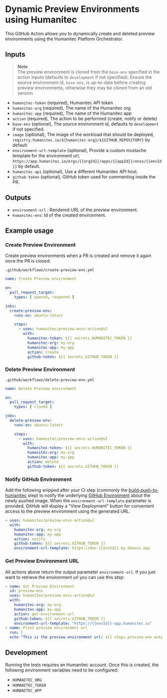 # Dynamic Preview Environments using Humanitec

This GitHub Action allows you to dynamically create and deleted preview environments using the Humanitec Platform Orchestrator.

## Inputs

> **Note**  
> The preview environment is cloned from the `base-env` specified in the action inputs (defaults to `development` if not specified). 
> Ensure the source environment id, `base-env`, is up-to-date before creating preview environments, otherwise they may be cloned from an old version.


* `humanitec-token` (required), Humanitec API token
* `humanitec-org` (required), The name of the Humanitec org
* `humanitec-app` (required), The name of the Humanitec app
* `action`  (required), The action to be performed (create, notify or delete)
* `base-env` (optional), The source environment id, defaults to `development` if not specified.
* `image` (optional), The image of the workload that should be deployed, `registry.humanitec.io/${humanitec-org}/${GITHUB_REPOSITORY}` by default.
* `environment-url-template` (optional), Provide a custom mustache template for the environment url, `https://app.humanitec.io/orgs/{{orgId}}/apps/{{appId}}/envs/{{envId}}` by default.
* `humanitec-api` (optional), Use a different Humanitec API host.
* `github-token` (optional), GitHub token used for commenting inside the PR.

## Outputs

* `environment-url` : Rendered URL of the preview environment.
* `humanitec-env`: Id of the created environment.

## Example usage

### Create Preview Environment

Create preview environments when a PR is created and remove it again once the PR is closed.

`.github/workflows/create-preview-env.yml`

```yaml
name: Create Preview environment

on:
  pull_request_target:
    types: [ opened, reopened ]

jobs:
  create-preview-env:
    runs-on: ubuntu-latest

    steps:
      - uses: humanitec/preview-envs-action@v2
        with:
          humanitec-token: ${{ secrets.HUMANITEC_TOKEN }}
          humanitec-org: my-org
          humanitec-app: my-app
          action: create
          github-token: ${{ secrets.GITHUB_TOKEN }}
```

### Delete Preview Environment

`.github/workflows/delete-preview-env.yml`

```yaml
name: Delete Preview environment

on:
  pull_request_target:
    types: [ closed ]

jobs:
  delete-preview-env:
    runs-on: ubuntu-latest

    steps:
      - uses: humanitec/preview-envs-action@v2
        with:
          humanitec-token: ${{ secrets.HUMANITEC_TOKEN }}
          humanitec-org: my-org
          humanitec-app: my-app
          action: delete
          github-token: ${{ secrets.GITHUB_TOKEN }}
```
### Notify GitHub Environment

Add the following snipped after your CI step (commonly the [build-push-to-humanitec](https://github.com/humanitec/build-push-to-humanitec) step) to notify the underlying [GitHub Environment](https://docs.github.com/en/actions/deployment/targeting-different-environments/using-environments-for-deployment) about the newly pushed image. When the `environment-url-template` parameter is provided, GitHub will display a "View Deployment" button for convenient access to the preview environment using the generated URL.

```yaml
- uses: humanitec/preview-envs-action@v2
  with:
    humanitec-org: my-org
    humanitec-app: my-app
    action: notify
    github-token: ${{ secrets.GITHUB_TOKEN }}
    environment-url-template: https://dev-{{envId}}.my-domain.app
```

### Get Preview Environment URL

All actions above return the output parameter `environment-url`. If you just want to retrieve the environment url you can use this step:

```yaml
- name: Get Preview Environment
  id: preview-env
  uses: humanitec/preview-envs-action@v2
  with:
    humanitec-org: my-org
    humanitec-app: my-app
    action: get-environment-url
    github-token: ${{ secrets.GITHUB_TOKEN }}
    environment-url-template: "https://{{envId}}-app.humanitec.io"
- name: Print preview environment url
  run: |
  echo "This is the preview environment url: ${{ steps.preview-env.outputs.environment-url }}"
```

## Development

Running the tests requires an Humanitec account. Once this is created, the following environment variables need to be configured:

* `HUMANITEC_ORG`
* `HUMANITEC_TOKEN`
* `HUMANITEC_APP`
